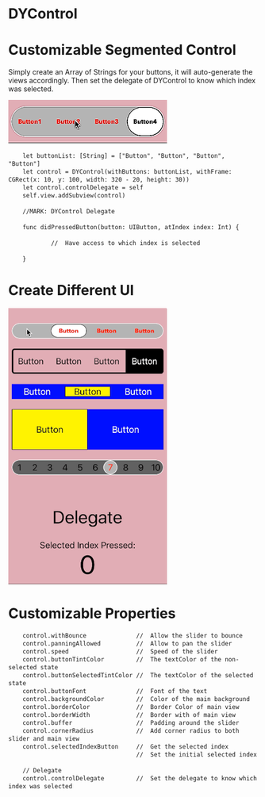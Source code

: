 # DYControl
# Customizable Segmented Control
Simply create an Array of Strings for your buttons, it will auto-generate the views accordingly.
Then set the delegate of DYControl to know which index was selected.

![](https://raw.githubusercontent.com/dannyYassine/DYControl/master/DYControl1.gif)

        
        let buttonList: [String] = ["Button", "Button", "Button", "Button"]
        let control = DYControl(withButtons: buttonList, withFrame: CGRect(x: 10, y: 100, width: 320 - 20, height: 30))
        let control.controlDelegate = self
        self.view.addSubview(control)
        
        //MARK: DYControl Delegate
        
        func didPressedButton(button: UIButton, atIndex index: Int) {
        
                //  Have access to which index is selected
        
        }
        
# Create Different UI

![](https://raw.githubusercontent.com/dannyYassine/DYControl/master/DYRipple.gif)

# Customizable Properties

        control.withBounce              //  Allow the slider to bounce                  
        control.panningAllowed          //  Allow to pan the slider
        control.speed                   //  Speed of the slider
        control.buttonTintColor         //  The textColor of the non-selected state
        control.buttonSelectedTintColor //  The textColor of the selected state
        control.buttonFont              //  Font of the text
        control.backgroundColor         //  Color of the main background
        control.borderColor             //  Border Color of main view
        control.borderWidth             //  Border with of main view
        control.buffer                  //  Padding around the slider
        control.cornerRadius            //  Add corner radius to both slider and main view
        control.selectedIndexButton     //  Get the selected index
                                        //  Set the initial selected index
        
        // Delegate
        control.controlDelegate         //  Set the delegate to know which index was selected
        
